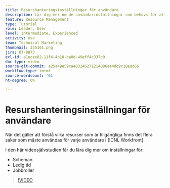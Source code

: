 ```yaml
---
title: Resurshanteringsinställningar för användare
description: Lär dig mer om de användarinställningar som behövs för att använda verktygen för resurshantering på rätt sätt.
feature: Resource Management
type: Tutorial
role: Leader, User
level: Intermediate, Experienced
activity: use
team: Technical Marketing
thumbnail: 335161.png
jira: KT-8873
exl-id: a1ecee82-11f4-4b10-ba0d-49eff4c337c0
doc-type: video
source-git-commit: a25a49e59ca483246271214886ea4dc9c10e8d66
workflow-type: tm+mt
source-wordcount: '61'
ht-degree: 0%

---
```


# Resurshanteringsinställningar för användare

När det gäller att förstå vilka resurser som är tillgängliga finns det flera saker som måste användas för varje användare i [!DNL Workfront].

I den här videosjälvstudien får du lära dig mer om inställningar för:

* Scheman
* Ledig tid
* Jobbroller

>[!VIDEO](https://video.tv.adobe.com/v/335161/?quality=12&learn=on)
